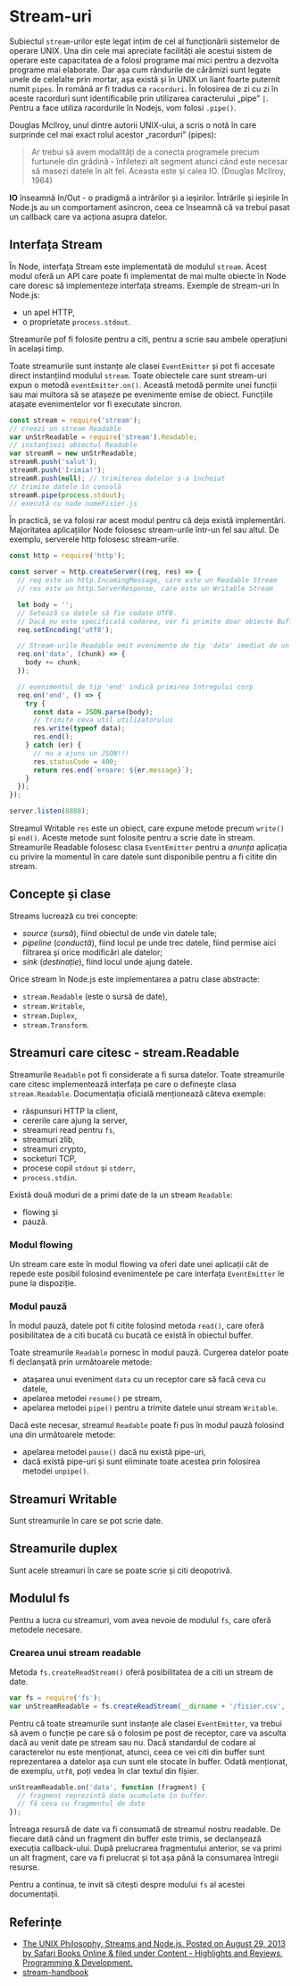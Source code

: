 # Stream-uri

Subiectul `stream`-urilor este legat intim de cel al funcționării sistemelor de operare UNIX. Una din cele mai apreciate facilități ale acestui sistem de operare este capacitatea de a folosi programe mai mici pentru a dezvolta programe mai elaborate. Dar așa cum rândurile de cărămizi sunt legate unele de celelalte prin mortar, așa există și în UNIX un liant foarte puternit numit `pipes`. În română ar fi tradus ca `racorduri`. În folosirea de zi cu zi în aceste racorduri sunt identificabile prin utilizarea caracterului „pipe” <code>&#124;</code>. Pentru a face utiliza racordurile în Nodejs, vom folosi `.pipe()`.

Douglas McIlroy, unul dintre autorii UNIX-ului, a scris o notă în care surprinde cel mai exact rolul acestor „racorduri” (pipes):

> Ar trebui să avem modalități de a conecta programele precum furtunele din grădină - înfiletezi alt segment atunci când este necesar să masezi datele în alt fel. Aceasta este și calea IO. (Douglas McIlroy, 1964)

**IO** înseamnă In/Out - o pradigmă a intrărilor și a ieșirilor. Întrările și ieșirile în Node.js au un comportament asincron, ceea ce înseamnă că va trebui pasat un callback care va acționa asupra datelor.

## Interfața Stream

În Node, interfața Stream este implementată de modulul `stream`. Acest modul oferă un API care poate fi implementat de mai multe obiecte în Node care doresc să implementeze interfața streams. Exemple de stream-uri în Node.js:

-   un apel HTTP,
-   o proprietate `process.stdout`.

Streamurile pof fi folosite pentru a citi, pentru a scrie sau ambele operațiuni în același timp.

Toate streamurile sunt instanțe ale clasei `EventEmitter` și pot fi accesate direct instanțiind modulul `stream`. Toate obiectele care sunt stream-uri expun o metodă `eventEmitter.on()`. Această metodă permite unei funcții sau mai multora să se atașeze pe evenimente emise de obiect. Funcțiile atașate evenimentelor vor fi executate sincron.

 ```javascript
const stream = require('stream');
// creezi un stream Readable
var unStrReadable = require('stream').Readable;
// instanțiezi obiectul Readable
var streamR = new unStrReadable;
streamR.push('salut');
streamR.push('Irimia!');
streamR.push(null); // trimiterea datelor s-a încheiat
// trimite datele în consolă
streamR.pipe(process.stdout);
// execută cu node numeFisier.js
 ```

În practică, se va folosi rar acest modul pentru că deja există implementări. Majoritatea aplicațiilor Node folosesc stream-urile într-un fel sau altul. De exemplu, serverele http folosesc stream-urile.

```javascript
const http = require('http');

const server = http.createServer((req, res) => {
  // req este un http.IncomingMessage, care este un Readable Stream
  // res este un http.ServerResponse, care este un Writable Stream

  let body = '';
  // Setează ca datele să fie codate UTF8.
  // Dacă nu este specificată codarea, vor fi primite doar obiecte Buffer.
  req.setEncoding('utf8');

  // Stream-urile Readable emit evenimente de tip 'data' imediat de un receptor este atașat
  req.on('data', (chunk) => {
    body += chunk;
  });

  // evenimentul de tip 'end' indică primirea întregului corp
  req.on('end', () => {
    try {
      const data = JSON.parse(body);
      // trimite ceva util utilizatorului
      res.write(typeof data);
      res.end();
    } catch (er) {
      // nu a ajuns un JSON!!!
      res.statusCode = 400;
      return res.end(`eroare: ${er.message}`);
    }
  });
});

server.listen(8888);
```

Streamul Writable `res` este un obiect, care expune metode precum `write()` și `end()`. Aceste metode sunt folosite pentru a scrie date în stream. Streamurile Readable folosesc clasa `EventEmitter` pentru a *anunța* aplicația cu privire la momentul în care datele sunt disponibile pentru a fi citite din stream.

## Concepte și clase

Streams lucrează cu trei concepte:

-   *source* (*sursă*), fiind obiectul de unde vin datele tale;
-   *pipeline* (*conductă*), fiind locul pe unde trec datele, fiind permise aici filtrarea și orice modificări ale datelor;
-   *sink* (*destinație*), fiind locul unde ajung datele.

Orice stream în Node.js este implementarea a patru clase abstracte:

-   `stream.Readable` (este o sursă de date),
-   `stream.Writable`,
-   `stream.Duplex`,
-   `stream.Transform`.

## Streamuri care citesc - stream.Readable

Streamurile `Readable` pot fi considerate a fi sursa datelor. Toate streamurile care citesc implementează interfața pe care o definește clasa `stream.Readable`. Documentația oficială menționează câteva exemple:

- răspunsuri HTTP la client,
- cererile care ajung la server,
- streamuri read pentru `fs`,
- streamuri zlib,
- streamuri crypto,
- socketuri TCP,
- procese copil `stdout` și `stderr`,
- `process.stdin`.

Există două moduri de a primi date de la un stream `Readable`:

- flowing și
- pauză.

### Modul flowing

Un stream care este în modul flowing va oferi date unei aplicații cât de repede este posibil folosind evenimentele pe care interfața `EventEmitter` le pune la dispoziție.

### Modul pauză

În modul pauză, datele pot fi citite folosind metoda `read()`, care oferă posibilitatea de a citi bucată cu bucată ce există în obiectul buffer.

Toate streamurile `Readable` pornesc în modul pauză. Curgerea datelor poate fi declanșată prin următoarele metode:

- atașarea unui eveniment `data` cu un receptor care să facă ceva cu datele,
- apelarea metodei `resume()` pe stream,
- apelarea metodei `pipe()` pentru a trimite datele unui stream `Writable`.

Dacă este necesar, streamul `Readable` poate fi pus în modul pauză folosind una din următoarele metode:

- apelarea metodei `pause()` dacă nu există pipe-uri,
- dacă există pipe-uri și sunt eliminate toate acestea prin folosirea metodei `unpipe()`.


## Streamuri Writable

Sunt streamurile în care se pot scrie date.

## Streamurile duplex

Sunt acele streamuri în care se poate scrie și citi deopotrivă.

## Modulul fs

Pentru a lucra cu streamuri, vom avea nevoie de modulul `fs`, care oferă metodele necesare.

### Crearea unui stream readable

Metoda `fs.createReadStream()` oferă posibilitatea de a citi un stream de date.

```javascript
var fs = require('fs');
var unStreamReadable = fs.createReadStream(__dirname + '/fisier.csv', 'utf8');
```

Pentru că toate streamurile sunt instanțe ale clasei `EventEmitter`, va trebui să avem o funcție pe care să o folosim pe post de receptor, care va asculta dacă au venit date pe stream sau nu. Dacă standardul de codare al caracterelor nu este menționat, atunci, ceea ce vei citi din buffer sunt reprezentarea a datelor așa cun sunt ele stocate în buffer. Odată menționat, de exemplu, `utf8`, poți vedea în clar textul din fișier.

```javascript
unStreamReadable.on('data', function (fragment) {
  // fragment reprezintă date acumulate în buffer.
  // fă ceva cu fragmentul de date
});
```

Întreaga resursă de date va fi consumată de streamul nostru readable. De fiecare dată când un fragment din buffer este trimis, se declanșează execuția callback-ului. După prelucrarea fragmentului anterior, se va primi un alt fragment, care va fi prelucrat și tot așa până la consumarea întregii resurse.

Pentru a continua, te invit să citești despre modului `fs` al acestei documentații.

## Referințe

-   [The UNIX Philosophy, Streams and Node.js. Posted on August 29, 2013 by Safari Books Online & filed under Content - Highlights and Reviews, Programming & Development.](https://www.safaribooksonline.com/blog/2013/08/29/the-unix-philosophy-streams-and-node-js/)
-   [stream-handbook](https://github.com/substack/stream-handbook)
